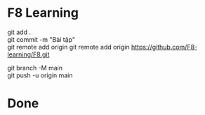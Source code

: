 # F8 Learning
<!-- Quên hoài - push github -->
git add .<br>
git commit -m "Bài tập"<br> 
git remote add origin git remote add origin https://github.com/F8-learning/F8.git<br>
<!-- Pokud už máš origin nastavený na něco jiného, přepiš ho:<br>
git remote set-url origin https://github.com/F8-learning/F8.git <br>
Chyba: [rejected]
git pull origin main --rebase
-->
git branch -M main<br>
git push -u origin main<br>
# Done
